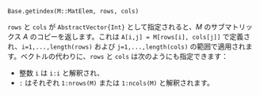 ```
Base.getindex(M::MatElem, rows, cols)
```

`rows` と `cols` が `AbstractVector{Int}` として指定されると、$M$ のサブマトリックス $A$ のコピーを返します。これは `A[i,j] = M[rows[i], cols[j]]` で定義され、`i=1,...,length(rows)` および `j=1,...,length(cols)` の範囲で適用されます。ベクトルの代わりに、`rows` と `cols` は次のようにも指定できます：

  * 整数 `i` は `i:i` と解釈され、
  * `:` はそれぞれ `1:nrows(M)` または `1:ncols(M)` と解釈されます。
